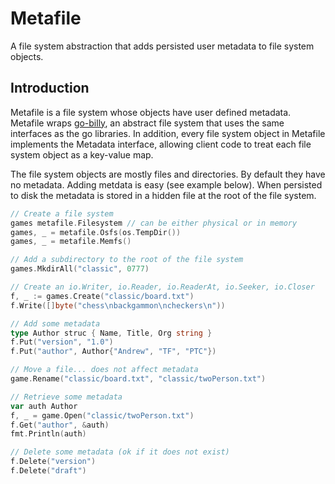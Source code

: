 # Metafile

A file system abstraction that adds persisted user metadata to file system
objects.

## Introduction

Metafile is a file system whose objects have user defined metadata.  Metafile
wraps [go-billy](https://github.com/src-d/go-billy), an abstract file system
that uses the same interfaces as the go libraries. In addition, every file
system object in Metafile implements the Metadata interface, allowing client
code to treat each file system object as a key-value map.

The file system objects are mostly files and directories. By default they have
no metadata. Adding metdata is easy (see example below). When persisted to disk
the metadata is stored in a hidden file at the root of the file system.

```go
// Create a file system
games metafile.Filesystem // can be either physical or in memory
games, _ = metafile.Osfs(os.TempDir())
games, _ = metafile.Memfs()

// Add a subdirectory to the root of the file system
games.MkdirAll("classic", 0777)

// Create an io.Writer, io.Reader, io.ReaderAt, io.Seeker, io.Closer
f, _ := games.Create("classic/board.txt")
f.Write([]byte("chess\nbackgammon\ncheckers\n"))

// Add some metadata
type Author struc { Name, Title, Org string }
f.Put("version", "1.0")
f.Put("author", Author{"Andrew", "TF", "PTC"})

// Move a file... does not affect metadata
game.Rename("classic/board.txt", "classic/twoPerson.txt")

// Retrieve some metadata
var auth Author
f, _ = game.Open("classic/twoPerson.txt")
f.Get("author", &auth)
fmt.Println(auth)

// Delete some metadata (ok if it does not exist)
f.Delete("version")
f.Delete("draft")
```
